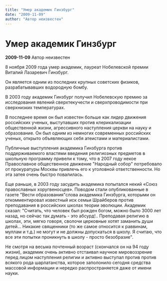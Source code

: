 ```yaml
---
title: "Умер академик Гинзбург"
date: "2009-11-09"
author: "Автор неизвестен"
---
```


# Умер академик Гинзбург

**2009-11-09** Автор неизвестен

8 ноября 2009 года умер академик, лауреат Нобелевской премии Виталий Лазаревич Гинзбург.

Он является одним из последних крупных советских физиков, разрабатывавших водородную бомбу.

В 2003 году академик Гинзбург получил Нобелевскую премию за исследования явлений сверхтекучести и сверхпроводимости при сверхнизких температурах.

В последнее время он был известен больше как лидер движения российских ученых, выступавших против клерикализации общественной жизни, агрессивного наступления церкви на науку и образование. Он был одним из немногих современных российских ученых, открыто объявляющих себя атеистами и материалистами.

Публичные выступления академика Гинзбурга против поддерживаемого властями введения религиозных предметов в школьную программу привели к тому, что в 2007 году некое Православное общественное движение "Народный собор" потребовало от прокуратуры Москвы привлечь его к уголовной ответственности. Но эта затея очень быстро повалилась.

Еще раньше, в 2003 году засудить академика попытался некий «Союз православных хоругвеносцев». Поводом стали опубликованные в газете "Вести образования"слова академика Гинзбурга, которыми он откомментировал известный иск семьи Шрайберов против преподавания в российских школах теории эволюции. Академик сказал: "Считать, что человек был рожден богом, можно было 3000 лет назад, но сейчас так думать - это абсурд!.. Преподавая религию в школах, эти, мягко говоря, сволочи церковные хотят заманить души детей... Никакие священники (то же самое относится к раввинам, муллам и т.д.) не могут и не должны допускаться в школу. Я считаю, что все эти попытки проникнуть в школу - просто безобразие".

Не смотря на весьма почтенный возраст (скончался он на 94 году жизни), академик очень активно отстаивал научное мировоззрение перед лицом наступления религии и активно выступал против против всякого рода шарлатанства, которое заполонило сегодня средства массовой информации и нередко распространяется даже от имени науки.